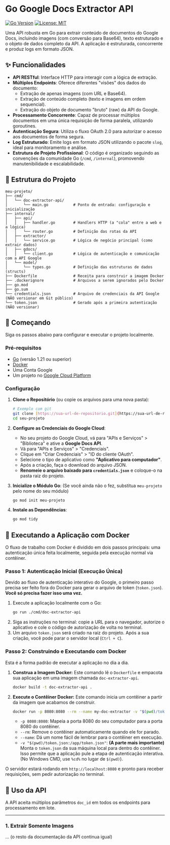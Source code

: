 # Go Google Docs Extractor API

[![Go Version](https://img.shields.io/badge/Go-1.21+-00ADD8.svg)](https://golang.org/)
[![License: MIT](https://img.shields.io/badge/License-MIT-yellow.svg)](https://opensource.org/licenses/MIT)

Uma API robusta em Go para extrair conteúdo de documentos do Google Docs, incluindo imagens (com conversão para Base64), texto estruturado e o objeto de dados completo da API. A aplicação é estruturada, concorrente e produz logs em formato JSON.

## ✨ Funcionalidades

- **API RESTful**: Interface HTTP para interagir com a lógica de extração.
- **Múltiplos Endpoints**: Oferece diferentes "visões" dos dados do documento:
  - Extração de apenas imagens (com URL e Base64).
  - Extração de conteúdo completo (texto e imagens em ordem sequencial).
  - Extração do objeto de documento "bruto" (raw) da API do Google.
- **Processamento Concorrente**: Capaz de processar múltiplos documentos em uma única requisição de forma paralela, utilizando goroutines.
- **Autenticação Segura**: Utiliza o fluxo OAuth 2.0 para autorizar o acesso aos documentos de forma segura.
- **Log Estruturado**: Emite logs em formato JSON utilizando o pacote `slog`, ideal para monitoramento e análise.
- **Estrutura de Projeto Profissional**: O código é organizado seguindo as convenções da comunidade Go (`/cmd`, `/internal`), promovendo manutenibilidade e escalabilidade.

## 📂 Estrutura do Projeto

```
meu-projeto/
├── cmd/
│   └── doc-extractor-api/
│       └── main.go           # Ponto de entrada: configuração e inicialização
├── internal/
│   ├── api/
│   │   ├── handler.go        # Handlers HTTP (a "cola" entre a web e a lógica)
│   │   └── router.go         # Definição das rotas da API
│   ├── extractor/
│   │   └── service.go        # Lógica de negócio principal (como extrair dados)
│   ├── gdocs/
│   │   └── client.go         # Lógica de autenticação e comunicação com a API Google
│   └── model/
│       └── types.go          # Definição das estruturas de dados (structs)
├── Dockerfile                # Receita para construir a imagem Docker
├── .dockerignore             # Arquivos a serem ignorados pelo Docker
├── go.mod
├── go.sum
└── credentials.json          # Arquivo de credenciais da API Google (NÃO versionar em Git público)
└── token.json                # Gerado após a primeira autenticação (NÃO versionar)
```

## 🚀 Começando

Siga os passos abaixo para configurar e executar o projeto localmente.

### Pré-requisitos

- [Go](https://go.dev/doc/install) (versão 1.21 ou superior)
- [Docker](https://docs.docker.com/get-docker/)
- Uma Conta Google
- Um projeto no [Google Cloud Platform](https://console.cloud.google.com/)

### Configuração

1.  **Clone o Repositório** (ou copie os arquivos para uma nova pasta):

    ```bash
    # Exemplo com git
    git clone [https://sua-url-de-repositorio.git](https://sua-url-de-repositorio.git)
    cd seu-projeto
    ```

2.  **Configure as Credenciais do Google Cloud**:
    - No seu projeto do Google Cloud, vá para "APIs e Serviços" > "Biblioteca" e ative a **Google Docs API**.
    - Vá para "APIs e Serviços" > "Credenciais".
    - Clique em "Criar Credenciais" > "ID do cliente OAuth".
    - Selecione o tipo de aplicativo como **"Aplicativo para computador"**.
    - Após a criação, faça o download do arquivo JSON.
    - **Renomeie o arquivo baixado para `credentials.json`** e coloque-o na pasta raiz do projeto.

3.  **Inicialize o Módulo Go**:
    (Se você ainda não o fez, substitua `meu-projeto` pelo nome do seu módulo)

    ```bash
    go mod init meu-projeto
    ```

4.  **Instale as Dependências**:
    ```bash
    go mod tidy
    ```

## 🐳 Executando a Aplicação com Docker

O fluxo de trabalho com Docker é dividido em dois passos principais: uma autenticação única feita localmente, seguida pela execução normal via contêiner.

### Passo 1: Autenticação Inicial (Execução Única)

Devido ao fluxo de autenticação interativo do Google, o primeiro passo precisa ser feito fora do Docker para gerar o arquivo de token (`token.json`). **Você só precisa fazer isso uma vez.**

1.  Execute a aplicação localmente com o Go:
    ```bash
    go run ./cmd/doc-extractor-api
    ```
2.  Siga as instruções no terminal: copie a URL para o navegador, autorize o aplicativo e cole o código de autorização de volta no terminal.
3.  Um arquivo `token.json` será criado na raiz do projeto. Após a sua criação, você pode parar o servidor local (`Ctrl + C`).

### Passo 2: Construindo e Executando com Docker

Esta é a forma padrão de executar a aplicação no dia a dia.

1.  **Construa a Imagem Docker:**
    Este comando lê o `Dockerfile` e empacota sua aplicação em uma imagem chamada `doc-extractor-api`.

    ```bash
    docker build -t doc-extractor-api .
    ```

2.  **Execute o Contêiner Docker:**
    Este comando inicia um contêiner a partir da imagem que acabamos de construir.

    ```bash
    docker run -p 8080:8080 --rm --name my-doc-extractor -v "$(pwd)/token.json:/app/token.json" doc-extractor-api
    ```

    - `-p 8080:8080`: Mapeia a porta 8080 do seu computador para a porta 8080 do contêiner.
    - `--rm`: Remove o contêiner automaticamente quando ele for parado.
    - `--name`: Dá um nome fácil de lembrar para o contêiner em execução.
    - `-v "$(pwd)/token.json:/app/token.json"`: **(A parte mais importante)** Monta o `token.json` da sua máquina local para dentro do contêiner. Isso permite que a aplicação pule a etapa de autenticação interativa. (No Windows CMD, use `%cd%` no lugar de `$(pwd)`).

O servidor estará rodando em `http://localhost:8080` e pronto para receber requisições, sem pedir autorização no terminal.

## 📖 Uso da API

A API aceita múltiplos parâmetros `doc_id` em todos os endpoints para processamento em lote.

---

### 1. Extrair Somente Imagens

... (o resto da documentação da API continua igual)
